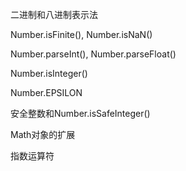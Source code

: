 二进制和八进制表示法

Number.isFinite(), Number.isNaN()

Number.parseInt(), Number.parseFloat()

Number.isInteger()

Number.EPSILON

安全整数和Number.isSafeInteger()

Math对象的扩展

指数运算符
